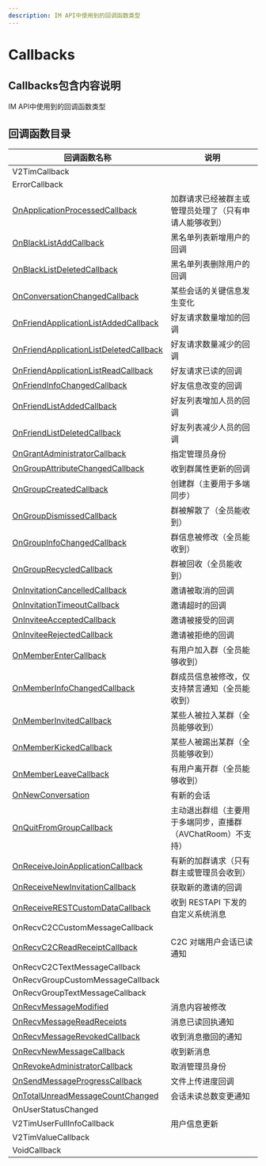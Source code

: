 ```yaml
---
description: IM API中使用到的回调函数类型
---
```


# Callbacks

## Callbacks包含内容说明

IM API中使用到的回调函数类型

## 回调函数目录

| 回调函数名称                                                                                        | 说明                                  |
| --------------------------------------------------------------------------------------------- | ----------------------------------- |
| V2TimCallback                                                                                 |                                     |
| ErrorCallback                                                                                 |                                     |
| [OnApplicationProcessedCallback](callbacks/onapplicationprocessedcallback.md)                 | 加群请求已经被群主或管理员处理了（只有申请人能够收到）         |
| [OnBlackListAddCallback](callbacks/onblacklistaddcallback.md)                                 | 黑名单列表新增用户的回调                        |
| [OnBlackListDeletedCallback](callbacks/onblacklistdeletedcallback.md)                         | 黑名单列表删除用户的回调                        |
| [OnConversationChangedCallback](callbacks/onconversationchangedcallback.md)                   | 某些会话的关键信息发生变化                       |
| [OnFriendApplicationListAddedCallback](callbacks/onfriendapplicationlistaddedcallback.md)     | 好友请求数量增加的回调                         |
| [OnFriendApplicationListDeletedCallback](callbacks/onfriendapplicationlistdeletedcallback.md) | 好友请求数量减少的回调                         |
| [OnFriendApplicationListReadCallback](callbacks/onfriendapplicationlistreadcallback.md)       | 好友请求已读的回调                           |
| [OnFriendInfoChangedCallback](callbacks/onfriendinfochangedcallback.md)                       | 好友信息改变的回调                           |
| [OnFriendListAddedCallback](callbacks/onfriendlistaddedcallback.md)                           | 好友列表增加人员的回调                         |
| [OnFriendListDeletedCallback](callbacks/onfriendlistdeletedcallback.md)                       | 好友列表减少人员的回调                         |
| [OnGrantAdministratorCallback](callbacks/ongrantadministratorcallback.md)                     | 指定管理员身份                             |
| [OnGroupAttributeChangedCallback](callbacks/ongroupattributechangedcallback.md)               | 收到群属性更新的回调                          |
| [OnGroupCreatedCallback](callbacks/ongroupcreatedcallback.md)                                 | 创建群（主要用于多端同步）                       |
| [OnGroupDismissedCallback](callbacks/ongroupdismissedcallback.md)                             | 群被解散了（全员能收到）                        |
| [OnGroupInfoChangedCallback](callbacks/ongroupinfochangedcallback.md)                         | 群信息被修改（全员能收到）                       |
| [OnGroupRecycledCallback](callbacks/ongrouprecycledcallback.md)                               | 群被回收（全员能收到）                         |
| [OnInvitationCancelledCallback](callbacks/oninvitationcancelledcallback.md)                   | 邀请被取消的回调                            |
| [OnInvitationTimeoutCallback](callbacks/oninvitationtimeoutcallback.md)                       | 邀请超时的回调                             |
| [OnInviteeAcceptedCallback](callbacks/oninviteeacceptedcallback.md)                           | 邀请被接受的回调                            |
| [OnInviteeRejectedCallback](callbacks/oninviteerejectedcallback.md)                           | 邀请被拒绝的回调                            |
| [OnMemberEnterCallback](callbacks/onmemberentercallback.md)                                   | 有用户加入群（全员能够收到）                      |
| [OnMemberInfoChangedCallback](callbacks/onmemberinfochangedcallback.md)                       | 群成员信息被修改，仅支持禁言通知（全员能收到）             |
| [OnMemberInvitedCallback](callbacks/onmemberinvitedcallback.md)                               | 某些人被拉入某群（全员能够收到）                    |
| [OnMemberKickedCallback](callbacks/onmemberkickedcallback.md)                                 | 某些人被踢出某群（全员能够收到）                    |
| [OnMemberLeaveCallback](callbacks/onmemberleavecallback.md)                                   | 有用户离开群（全员能够收到）                      |
| [OnNewConversation](callbacks/onnewconversation.md)                                           | 有新的会话                               |
| [OnQuitFromGroupCallback](callbacks/onquitfromgroupcallback.md)                               | 主动退出群组（主要用于多端同步，直播群（AVChatRoom）不支持） |
| [OnReceiveJoinApplicationCallback](callbacks/onreceivejoinapplicationcallback.md)             | 有新的加群请求（只有群主或管理员会收到）                |
| [OnReceiveNewInvitationCallback](callbacks/onreceivenewinvitationcallback.md)                 | 获取新的邀请的回调                           |
| [OnReceiveRESTCustomDataCallback](callbacks/onreceiverestcustomdatacallback.md)               | 收到 RESTAPI 下发的自定义系统消息               |
| OnRecvC2CCustomMessageCallback                                                                |                                     |
| [OnRecvC2CReadReceiptCallback](callbacks/onrecvc2creadreceiptcallback.md)                     | C2C 对端用户会话已读通知                      |
| OnRecvC2CTextMessageCallback                                                                  |                                     |
| OnRecvGroupCustomMessageCallback                                                              |                                     |
| OnRecvGroupTextMessageCallback                                                                |                                     |
| [OnRecvMessageModified](callbacks/onrecvmessagemodified.md)                                   | 消息内容被修改                             |
| [OnRecvMessageReadReceipts](callbacks/onrecvmessagereadreceipts.md)                           | 消息已读回执通知                            |
| [OnRecvMessageRevokedCallback](callbacks/onrecvmessagerevokedcallback.md)                     | 收到消息撤回的通知                           |
| [OnRecvNewMessageCallback](callbacks/onrecvnewmessagecallback.md)                             | 收到新消息                               |
| [OnRevokeAdministratorCallback](callbacks/onrevokeadministratorcallback.md)                   | 取消管理员身份                             |
| [OnSendMessageProgressCallback](callbacks/onsendmessageprogresscallback.md)                   | 文件上传进度回调                            |
| [OnTotalUnreadMessageCountChanged](callbacks/ontotalunreadmessagecountchanged.md)             | 会话未读总数变更通知                          |
| OnUserStatusChanged                                                                           |                                     |
| V2TimUserFullInfoCallback                                                                     | 用户信息更新                              |
| V2TimValueCallback                                                                            |                                     |
| VoidCallback                                                                                  |                                     |
